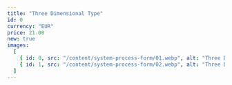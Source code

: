 ```yaml
---
title: "Three Dimensional Type"
id: 0
currency: "EUR"
price: 21.00
new: true
images:
  [
    { id: 0, src: "/content/system-process-form/01.webp", alt: "Three Dimensional Type" },
    { id: 1, src: "/content/system-process-form/02.webp", alt: "Three Dimensional Type" },
  ]
---
```

